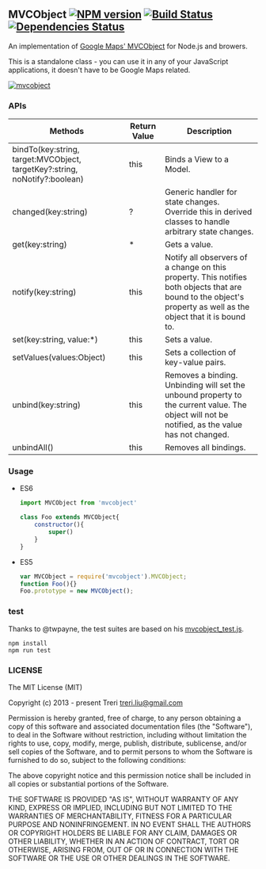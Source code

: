 ## MVCObject [![NPM version](https://badge.fury.io/js/mvcobject.png)](http://badge.fury.io/js/mvcobject) [![Build Status](https://travis-ci.org/Treri/MVCObject.png)](https://travis-ci.org/Treri/MVCObject) [![Dependencies Status](https://david-dm.org/Treri/MVCObject.png)](https://david-dm.org/Treri/MVCObject)

An implementation of [Google Maps' MVCObject](https://web.archive.org/web/20140331075724/https://developers.google.com/maps/articles/mvcfun) for Node.js and browers.

This is a standalone class - you can use it in any of your JavaScript applications, it doesn't have to be Google Maps related.

[![mvcobject](https://nodei.co/npm/mvcobject.png?compact=true)](https://nodei.co/npm/mvcobject)

### APIs

Methods | Return Value | Description
----- | ----- | -----
bindTo(key:string, target:MVCObject, targetKey?:string, noNotify?:boolean) | this | Binds a View to a Model.
changed(key:string) | ? | Generic handler for state changes. Override this in derived classes to handle arbitrary state changes.
get(key:string) | * | Gets a value.
notify(key:string) | this | Notify all observers of a change on this property. This notifies both objects that are bound to the object's property as well as the object that it is bound to.
set(key:string, value:*) | this | Sets a value.
setValues(values:Object) | this | Sets a collection of key-value pairs.
unbind(key:string) | this | Removes a binding. Unbinding will set the unbound property to the current value. The object will not be notified, as the value has not changed.
unbindAll() | this | Removes all bindings.

### Usage

- ES6

    ```js
    import MVCObject from 'mvcobject'

    class Foo extends MVCObject{
        constructor(){
            super()
        }
    }
    ```

- ES5

    ```js
    var MVCObject = require('mvcobject').MVCObject;
    function Foo(){}
    Foo.prototype = new MVCObject();
    ```

### test
Thanks to @twpayne, the test suites are based on his [mvcobject_test.js](https://github.com/twpayne/mvcobject/blob/master/src/mvc/mvcobject_test.js).

    npm install
    npm run test

### LICENSE
The MIT License (MIT)

Copyright (c) 2013 - present Treri treri.liu@gmail.com

Permission is hereby granted, free of charge, to any person obtaining a copy
of this software and associated documentation files (the "Software"), to deal
in the Software without restriction, including without limitation the rights
to use, copy, modify, merge, publish, distribute, sublicense, and/or sell
copies of the Software, and to permit persons to whom the Software is
furnished to do so, subject to the following conditions:

The above copyright notice and this permission notice shall be included in
all copies or substantial portions of the Software.

THE SOFTWARE IS PROVIDED "AS IS", WITHOUT WARRANTY OF ANY KIND, EXPRESS OR
IMPLIED, INCLUDING BUT NOT LIMITED TO THE WARRANTIES OF MERCHANTABILITY,
FITNESS FOR A PARTICULAR PURPOSE AND NONINFRINGEMENT. IN NO EVENT SHALL THE
AUTHORS OR COPYRIGHT HOLDERS BE LIABLE FOR ANY CLAIM, DAMAGES OR OTHER
LIABILITY, WHETHER IN AN ACTION OF CONTRACT, TORT OR OTHERWISE, ARISING FROM,
OUT OF OR IN CONNECTION WITH THE SOFTWARE OR THE USE OR OTHER DEALINGS IN
THE SOFTWARE.
